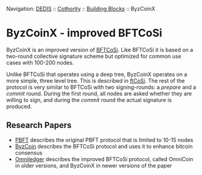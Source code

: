 Navigation: [DEDIS](https://github.com/dedis/doc/README.md) ::
[Cothority](../README.md) ::
[Building Blocks](../doc/BuildingBlocks.md) ::
ByzCoinX

# ByzCoinX - improved BFTCoSi

ByzCoinX is an improved version of [BFTCoSi](../bftcosi/README.md). Like BFTCoSi
it is based on a two-round collective signature scheme but optimized for common
use cases with 100-200 nodes.

Unlike BFTCoSi that operates using a deep tree, ByzCoinX operates on a more simple,
three level tree. This is described in [ftCoSi](../ftcosi/README.md). The rest
of the protocol is very similar to BFTCoSi with two signing-rounds: a _prepare_
and a _commit_ round. During the first round, all nodes are asked whether they
are willing to sign, and during the _commit_ round the actual signature is
produced.

## Research Papers

- [PBFT](http://pmg.csail.mit.edu/papers/osdi99.pdf) describes the original
PBFT protocol that is limited to 10-15 nodes
- [ByzCoin](https://arxiv.org/abs/1602.06997) describes the BFTCoSi protocol
and uses it to enhance bitcoin consensus
- [Omniledger](https://eprint.iacr.org/2017/406.pdf) describes the improved
BFTCoSi protocol, called OmniCoin in older versions, and ByzCoinX in newer versions
of the paper
